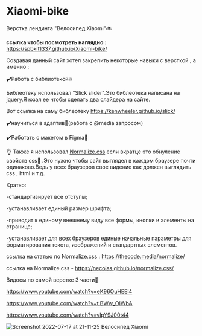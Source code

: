 # Xiaomi-bike
Верстка лендинга "Велосипед Xiaomi"🚲

<b>ссылка чтобы посмотреть наглядно :</b> https://spbkit1337.github.io/Xiaomi-bike/

Создавая данный сайт хотел закрепить некоторые навыки с версткой , а именно :

✔️Работа с библиотекой🔥

Библеотеку использовал "Slick slider".Это библеотека написана на jquery.Я юзал ее чтобы сделать два слайдера на сайте.

Вот ссылка на саму библеотеку https://kenwheeler.github.io/slick/

✔️научиться в адаптив📱(работа с @media запросом)

✔️Работать с макетом в Figma🎨

👌 Также я использовал <u>Normalize.css</u> если вкратце это обнуление свойств css🧐 .Это нужно чтобы сайт выглядел в каждом браузере почти одинаково.Ведь у всех браузеров свое видение как должен выглядить css , html и т.д.

Кратко:

 -стандартизирует все отступы;

 -устанавливает единый размер шрифта;

 -приводит к единому внешнему виду все формы, кнопки и элементы на странице;

 -устанавливает для всех браузеров единые начальные параметры для форматирования текста, изображений и стандартных элементов.

ссылка на статью по Normalize.css : https://thecode.media/normalize/

ссылка на Normalize.css - https://necolas.github.io/normalize.css/


Видосы по самой верстке 3 части🧐

https://www.youtube.com/watch?v=eK96OuHEEl4

https://www.youtube.com/watch?v=tlBWw_OIWbA

https://www.youtube.com/watch?v=vlpY9J00t44



![Screenshot 2022-07-17 at 21-11-25 Велосипед Xiaomi](https://user-images.githubusercontent.com/51737588/179419178-00b9bb69-7035-497f-a9e3-16cdd2176d58.png)
